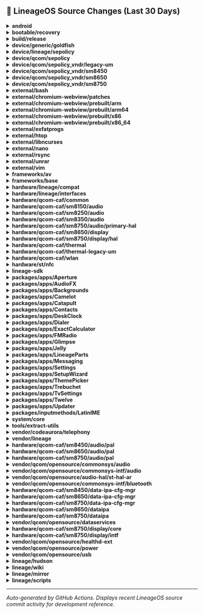 ## 📜 LineageOS Source Changes (Last 30 Days)

<details>
<summary><b>android</b></summary>

- [e64bf2e](https://github.com/LineageOS/android/commit/e64bf2e) lineage: Remove commented out NXP repos
  
  Author: Michael Bestas  
  Date: Sat Jul 5 18:04:41 2025 +0300

- [2e5a46e](https://github.com/LineageOS/android/commit/2e5a46e) lineage: Track sun repos
  
  Author: Bruno Martins  
  Date: Sat Jul 5 13:50:50 2025 +0000

- [a177be6](https://github.com/LineageOS/android/commit/a177be6) lineage: Move current sthal-ar and thermal to legacy
  
  Author: Bruno Martins  
  Date: Sat Jul 5 13:50:43 2025 +0000

- [82f666f](https://github.com/LineageOS/android/commit/82f666f) manifest: Track vendor/qcom/opensource/audio
  
  Author: LuK1337  
  Date: Thu Jun 19 10:42:46 2025 +0000


</details>

<details>
<summary><b>bootable/recovery</b></summary>

- [8e2da93](https://github.com/LineageOS/android_bootable_recovery/commit/8e2da93) minui: Make find_used_connector_by_type static for qti variant
  
  Author: LuK1337  
  Date: Tue Jun 24 08:08:42 2025 +0200

- [6570199](https://github.com/LineageOS/android_bootable_recovery/commit/6570199) minui: Add SPR support for drm
  
  Author: Qing Huang  
  Date: Mon Jun 23 20:38:10 2025 +0100

- [95a9dcb](https://github.com/LineageOS/android_bootable_recovery/commit/95a9dcb) Program required properties for 4 layer mixer
  
  Author: Prashant Beniwal  
  Date: Sat Jun 21 13:46:59 2025 +0200

- [9e04b6c](https://github.com/LineageOS/android_bootable_recovery/commit/9e04b6c) Add support for 4 layer mixer staging logic
  
  Author: Amine Najahi  
  Date: Sat Jun 21 13:46:59 2025 +0200

- [61be503](https://github.com/LineageOS/android_bootable_recovery/commit/61be503) minui: Set client cap properties for planes before accessing them
  
  Author: Anjaneya Prasad Musunuri  
  Date: Sat Jun 21 13:46:59 2025 +0200

- [26f9565](https://github.com/LineageOS/android_bootable_recovery/commit/26f9565) minui: Add support for low resolution display topologies
  
  Author: Uday Kiran Pichika  
  Date: Sat Jun 21 13:46:59 2025 +0200

- [707582d](https://github.com/LineageOS/android_bootable_recovery/commit/707582d) minui: Handle NULL return conditions and potential beyond bound access
  
  Author: David Ng  
  Date: Sat Jun 21 13:46:59 2025 +0200

- [7fdbcc5](https://github.com/LineageOS/android_bootable_recovery/commit/7fdbcc5) minui: implement atomic commit for recovery charger
  
  Author: Samantha Tran  
  Date: Sat Jun 21 13:46:59 2025 +0200

- [19ff4e7](https://github.com/LineageOS/android_bootable_recovery/commit/19ff4e7) minui: Snapshot graphics_drm -&gt; graphics_drm_qti
  
  Author: LuK1337  
  Date: Sat Jun 21 13:46:55 2025 +0200


</details>

<details>
<summary><b>build/release</b></summary>

- [80d2b3a](https://github.com/LineageOS/android_build_release/commit/80d2b3a) Bump Security String to 2025-07-01
  
  Author: Michael Bestas  
  Date: Wed Jul 9 14:26:08 2025 +0300


</details>

<details>
<summary><b>device/generic/goldfish</b></summary>

- [7c7fcd2](https://github.com/LineageOS/android_device_generic_goldfish/commit/7c7fcd2) goldfish: Remove NavigationBarMode2ButtonOverlay
  
  Author: althafvly  
  Date: Fri Jun 27 04:54:51 2025 +0000


</details>

<details>
<summary><b>device/lineage/sepolicy</b></summary>

- [e0e358b](https://github.com/LineageOS/android_device_lineage_sepolicy/commit/e0e358b) Use hal_attribute_hwservice and hal_attribute_service when possible
  
  Author: Bruno Martins  
  Date: Tue Jun 24 00:43:25 2025 +0100


</details>

<details>
<summary><b>device/qcom/sepolicy</b></summary>

- [9fc52af](https://github.com/LineageOS/android_device_qcom_sepolicy/commit/9fc52af) sepolicy: Add rules for qtiaudiohalvendorextn
  
  Author: LuK1337  
  Date: Thu Jun 19 22:35:06 2025 +0100


</details>

<details>
<summary><b>device/qcom/sepolicy_vndr/legacy-um</b></summary>

- [2b65a8c](https://github.com/LineageOS/android_device_qcom_sepolicy_vndr/commit/2b65a8c) sepolicy_vndr: lahaina: Label some more wakeup nodes
  
  Author: Michael Bestas  
  Date: Mon Jul 7 10:50:02 2025 +0000

- [fcfeeec](https://github.com/LineageOS/android_device_qcom_sepolicy_vndr/commit/fcfeeec) sepolicy_vndr: kona: Label additional nodes
  
  Author: Nolen Johnson  
  Date: Mon Jul 7 10:50:02 2025 +0000

- [b133fbc](https://github.com/LineageOS/android_device_qcom_sepolicy_vndr/commit/b133fbc) sepolicy_vndr: Fix extcon nodes
  
  Author: Michael Bestas  
  Date: Mon Jul 7 10:50:02 2025 +0000

- [f3dbdc1](https://github.com/LineageOS/android_device_qcom_sepolicy_vndr/commit/f3dbdc1) sepolicy_vndr: Fix wakeup nodes
  
  Author: Michael Bestas  
  Date: Mon Jul 7 10:50:02 2025 +0000

- [71c0560](https://github.com/LineageOS/android_device_qcom_sepolicy_vndr/commit/71c0560) sepolicy: bengal: Label an additional UFS discard_max_bytes node
  
  Author: Nolen Johnson  
  Date: Wed Jul 2 03:01:25 2025 +0000

- [2f6e6b7](https://github.com/LineageOS/android_device_qcom_sepolicy_vndr/commit/2f6e6b7) sepolicy_vndr: lito: Fix wakeup nodes
  
  Author: basamaryan  
  Date: Mon Jun 30 19:38:33 2025 +0000

- [59081ae](https://github.com/LineageOS/android_device_qcom_sepolicy_vndr/commit/59081ae) legacy-um: lahaina: Label additional UFS node
  
  Author: Nolen Johnson  
  Date: Sat Jun 28 13:12:16 2025 -0400


</details>

<details>
<summary><b>device/qcom/sepolicy_vndr/sm8450</b></summary>

- [f8d3dac](https://github.com/LineageOS/android_device_qcom_sepolicy_vndr/commit/f8d3dac) taro: Label additional read_ahead_kb node
  
  Author: Nolen Johnson  
  Date: Wed Jul 9 03:34:27 2025 +0000

- [bbb6a83](https://github.com/LineageOS/android_device_qcom_sepolicy_vndr/commit/bbb6a83) Merge tag &#x27;LA.VENDOR.1.0.r1-27600-WAIPIO.QSSI15.0&#x27; into staging/lineage-22.2_merge-LA.VENDOR.1.0.r1-27600-WAIPIO.QSSI15.0
  
  Author: Michael Bestas  
  Date: Sun Jul 6 08:39:15 2025 +0300


</details>

<details>
<summary><b>device/qcom/sepolicy_vndr/sm8650</b></summary>

- [9484e04](https://github.com/LineageOS/android_device_qcom_sepolicy_vndr/commit/9484e04) Merge tag &#x27;LA.VENDOR.14.3.0.r1-21600-lanai.QSSI15.0&#x27; into staging/lineage-22.2_merge-LA.VENDOR.14.3.0.r1-21600-lanai.QSSI15.0
  
  Author: Michael Bestas  
  Date: Sun Jul 6 08:47:14 2025 +0300

- [ab4276b](https://github.com/LineageOS/android_device_qcom_sepolicy_vndr/commit/ab4276b) sepolicy_vndr: Move qti-media file contexts to genfs
  
  Author: Priyanka Gujjula  
  Date: Mon Jun 23 22:59:18 2025 -0400

- [5c41161](https://github.com/LineageOS/android_device_qcom_sepolicy_vndr/commit/5c41161) Merge e56520fd7d6e52669937f80aa91fe8db80ea7908 on remote branch
  
  Author: Linux Build Service Account  
  Date: Wed Jun 18 17:43:58 2025 -0700


</details>

<details>
<summary><b>device/qcom/sepolicy_vndr/sm8750</b></summary>

- [a424b15](https://github.com/LineageOS/android_device_qcom_sepolicy_vndr/commit/a424b15) qva: Label snxxx AIDL service
  
  Author: Bruno Martins  
  Date: Fri Jul 4 02:53:32 2025 +0100

- [623a938](https://github.com/LineageOS/android_device_qcom_sepolicy_vndr/commit/623a938) sepolicy_vndr: Switch to BOARD_VENDOR_SEPOLICY_DIRS
  
  Author: Aayush Gupta  
  Date: Fri Jul 4 01:00:46 2025 +0100

- [07c0183](https://github.com/LineageOS/android_device_qcom_sepolicy_vndr/commit/07c0183) sepolicy: Update paths for new repository location
  
  Author: Michael Bestas  
  Date: Fri Jul 4 01:00:46 2025 +0100

- [7283ae5](https://github.com/LineageOS/android_device_qcom_sepolicy_vndr/commit/7283ae5) sepolicy_vndr: Remove QCOM guards
  
  Author: Pig  
  Date: Fri Jul 4 01:00:46 2025 +0100

- [a6fce63](https://github.com/LineageOS/android_device_qcom_sepolicy_vndr/commit/a6fce63) Add .gitupstream file
  
  Author: Chirayu Desai  
  Date: Fri Jul 4 01:00:46 2025 +0100

- [9495e35](https://github.com/LineageOS/android_device_qcom_sepolicy_vndr/commit/9495e35) Merge 9f6826fd8461a2ac25a4781760a3da349417c3d0 on remote branch
  
  Author: Linux Build Service Account  
  Date: Thu Jun 19 13:19:01 2025 -0700


</details>

<details>
<summary><b>external/bash</b></summary>

- [1094f16](https://github.com/LineageOS/android_external_bash/commit/1094f16) bash: Compile with c17 for legacy K&amp;R compatibility
  
  Author: Thomas Turner  
  Date: Tue Jun 24 22:26:12 2025 +0000

- [9c4eca8](https://github.com/LineageOS/android_external_bash/commit/9c4eca8) bash: Regenerate headers and source files
  
  Author: LuK1337  
  Date: Mon Jun 23 13:09:33 2025 +0200

- [56a7bfe](https://github.com/LineageOS/android_external_bash/commit/56a7bfe) Merge tag &#x27;bash-5.2&#x27; of https://git.savannah.gnu.org/git/bash into lineage-22.2
  
  Author: LuK1337  
  Date: Mon Jun 23 08:32:42 2025 +0200


</details>

<details>
<summary><b>external/chromium-webview/patches</b></summary>

- [9cc3432](https://github.com/LineageOS/android_external_chromium-webview_patches/commit/9cc3432) Update Chromium Webview to 138.0.7204.63
  
  Author: Kevin F. Haggerty  
  Date: Sun Jul 6 07:38:28 2025 -0600


</details>

<details>
<summary><b>external/chromium-webview/prebuilt/arm</b></summary>

- [b263912](https://github.com/LineageOS/android_external_chromium-webview_prebuilt_arm/commit/b263912) Update Chromium Webview arm to 138.0.7204.63
  
  Author: Kevin F. Haggerty  
  Date: Mon Jul 7 05:43:26 2025 -0600


</details>

<details>
<summary><b>external/chromium-webview/prebuilt/arm64</b></summary>

- [f6f994f](https://github.com/LineageOS/android_external_chromium-webview_prebuilt_arm64/commit/f6f994f) Update Chromium Webview arm64 to 138.0.7204.63
  
  Author: Kevin F. Haggerty  
  Date: Mon Jul 7 05:43:27 2025 -0600


</details>

<details>
<summary><b>external/chromium-webview/prebuilt/x86</b></summary>

- [fff97d5](https://github.com/LineageOS/android_external_chromium-webview_prebuilt_x86/commit/fff97d5) Update Chromium Webview x86 to 138.0.7204.63
  
  Author: Kevin F. Haggerty  
  Date: Mon Jul 7 05:43:28 2025 -0600


</details>

<details>
<summary><b>external/chromium-webview/prebuilt/x86_64</b></summary>

- [248528f](https://github.com/LineageOS/android_external_chromium-webview_prebuilt_x86_64/commit/248528f) Update Chromium Webview x86_64 to 138.0.7204.63
  
  Author: Kevin F. Haggerty  
  Date: Mon Jul 7 05:43:29 2025 -0600


</details>

<details>
<summary><b>external/exfatprogs</b></summary>

- [f2640cf](https://github.com/LineageOS/android_external_exfatprogs/commit/f2640cf) Merge tag &#x27;1.2.9&#x27; of https://github.com/exfatprogs/exfatprogs into lineage-22.2
  
  Author: Michael Bestas  
  Date: Mon Jun 23 04:13:48 2025 +0300


</details>

<details>
<summary><b>external/htop</b></summary>

- [ff411eb](https://github.com/LineageOS/android_external_htop/commit/ff411eb) htop: Update srcs[], shared_libs[] and config.h
  
  Author: LuK1337  
  Date: Mon Jun 23 00:11:15 2025 +0200

- [67a9913](https://github.com/LineageOS/android_external_htop/commit/67a9913) Merge tag &#x27;3.4.1&#x27; of https://github.com/htop-dev/htop into lineage-22.2
  
  Author: LuK1337  
  Date: Sun Jun 22 23:31:48 2025 +0200

- [35db544](https://github.com/LineageOS/android_external_htop/commit/35db544) htop: remove &quot;-pedantic&quot;
  
  Author: Skyblueborb  
  Date: Wed Jun 18 19:42:24 2025 +0000


</details>

<details>
<summary><b>external/libncurses</b></summary>

- [cf8d1a3](https://github.com/LineageOS/android_external_libncurses/commit/cf8d1a3) Partially Reapply &quot;libncurses: Add recovery variant&quot;
  
  Author: Yumi Yukimura  
  Date: Sun Jul 6 06:25:09 2025 +0800

- [c0109e6](https://github.com/LineageOS/android_external_libncurses/commit/c0109e6) Update libncurses cflags
  
  Author: LuK1337  
  Date: Sun Jun 22 23:17:51 2025 +0200

- [2a03fa1](https://github.com/LineageOS/android_external_libncurses/commit/2a03fa1) Regenerate headers and source files
  
  Author: LuK1337  
  Date: Sun Jun 22 22:35:33 2025 +0200

- [a2fcb14](https://github.com/LineageOS/android_external_libncurses/commit/a2fcb14) Import https://ftp.gnu.org/pub/gnu/ncurses/ncurses-6.5.tar.gz
  
  Author: LuK1337  
  Date: Sun Jun 22 21:31:35 2025 +0200

- [2f33558](https://github.com/LineageOS/android_external_libncurses/commit/2f33558) Import https://ftp.gnu.org/pub/gnu/ncurses/ncurses-6.4.tar.gz
  
  Author: LuK1337  
  Date: Sun Jun 22 21:31:31 2025 +0200

- [579c9af](https://github.com/LineageOS/android_external_libncurses/commit/579c9af) Import https://ftp.gnu.org/pub/gnu/ncurses/ncurses-6.3.tar.gz
  
  Author: LuK1337  
  Date: Sun Jun 22 21:31:26 2025 +0200


</details>

<details>
<summary><b>external/nano</b></summary>

- [690d0ae](https://github.com/LineageOS/android_external_nano/commit/690d0ae) nano: Regenerate config.h
  
  Author: LuK1337  
  Date: Thu Jun 26 09:21:46 2025 +0200

- [6aeab77](https://github.com/LineageOS/android_external_nano/commit/6aeab77) Merge tag &#x27;v8.5&#x27; of git://git.git.savannah.gnu.org/nano into lineage-22.2
  
  Author: LuK1337  
  Date: Thu Jun 26 09:00:35 2025 +0200


</details>

<details>
<summary><b>external/rsync</b></summary>

- [6a2e628](https://github.com/LineageOS/android_external_rsync/commit/6a2e628) rsync: Compile with c17 for legacy K&amp;R compatibility
  
  Author: Thomas Turner  
  Date: Mon Jun 23 16:37:38 2025 +0200

- [e4e120f](https://github.com/LineageOS/android_external_rsync/commit/e4e120f) rsync: Regenerate srcs[] and config.h
  
  Author: LuK1337  
  Date: Mon Jun 23 16:37:38 2025 +0200

- [735371e](https://github.com/LineageOS/android_external_rsync/commit/735371e) Merge tag &#x27;v3.4.1&#x27; of https://github.com/RsyncProject/rsync into lineage-22.2
  
  Author: LuK1337  
  Date: Mon Jun 23 16:04:06 2025 +0200


</details>

<details>
<summary><b>external/unrar</b></summary>

- [5c1331d](https://github.com/LineageOS/android_external_unrar/commit/5c1331d) unrar: Update srcs[]
  
  Author: LuK1337  
  Date: Mon Jun 23 18:17:01 2025 +0200

- [76a253c](https://github.com/LineageOS/android_external_unrar/commit/76a253c) Merge https://github.com/pmachapman/unrar into lineage-22.2
  
  Author: LuK1337  
  Date: Mon Jun 23 18:09:30 2025 +0200

- [dffd675](https://github.com/LineageOS/android_external_unrar/commit/dffd675) Updated to 7.1.7
  
  Author: Peter Chapman  
  Date: Wed Jun 18 07:56:44 2025 +1200

- [5508af9](https://github.com/LineageOS/android_external_unrar/commit/5508af9) Updated to 7.1.6
  
  Author: Peter Chapman  
  Date: Wed Jun 18 07:56:43 2025 +1200


</details>

<details>
<summary><b>external/vim</b></summary>

- [0b9e59e](https://github.com/LineageOS/android_external_vim/commit/0b9e59e) vim: Remove src/auto/config.mk
  
  Author: LuK1337  
  Date: Mon Jun 23 01:25:18 2025 +0200

- [38ced84](https://github.com/LineageOS/android_external_vim/commit/38ced84) vim: Update srcs[] and config.h
  
  Author: LuK1337  
  Date: Mon Jun 23 01:23:52 2025 +0200

- [ae414d4](https://github.com/LineageOS/android_external_vim/commit/ae414d4) Merge tag &#x27;v9.1.1475&#x27; of https://github.com/vim/vim into lineage-22.2
  
  Author: LuK1337  
  Date: Mon Jun 23 00:18:21 2025 +0200

- [cd68f21](https://github.com/LineageOS/android_external_vim/commit/cd68f21) patch 9.1.1475: completion: regression when &quot;nearest&quot; in &#x27;completeopt&#x27;
  
  Author: Girish Palya  
  Date: Sun Jun 22 20:23:54 2025 +0200

- [1cbe3e8](https://github.com/LineageOS/android_external_vim/commit/1cbe3e8) runtime(comment): add &lt;Plug&gt;-mappings
  
  Author: Mark Woods  
  Date: Sun Jun 22 20:20:34 2025 +0200

- [c877057](https://github.com/LineageOS/android_external_vim/commit/c877057) runtime(openPlugin): add &lt;Plug&gt;-mappings
  
  Author: Mark Woods  
  Date: Sun Jun 22 20:20:23 2025 +0200

- [46b0260](https://github.com/LineageOS/android_external_vim/commit/46b0260) patch 9.1.1474: missing out-of-memory check in mark.c
  
  Author: John Marriott  
  Date: Sun Jun 22 19:44:27 2025 +0200

- [8d9d2b2](https://github.com/LineageOS/android_external_vim/commit/8d9d2b2) runtime(tutor): Make all tutor files utf-8 only
  
  Author: Damien Lejay  
  Date: Sun Jun 22 19:42:43 2025 +0200

- [dcff497](https://github.com/LineageOS/android_external_vim/commit/dcff497) runtime(vim): Update base-syntax, match bare mark ranges
  
  Author: Doug Kearns  
  Date: Sun Jun 22 18:47:49 2025 +0200

- [99b9847](https://github.com/LineageOS/android_external_vim/commit/99b9847) runtime(vim): Update base-syntax, fix Vim9 :import expression comment handling
  
  Author: Doug Kearns  
  Date: Fri Jun 20 18:59:21 2025 +0200

- [d75ab0c](https://github.com/LineageOS/android_external_vim/commit/d75ab0c) patch 9.1.1473: inconsistent range arg for :diffget/diffput
  
  Author: Yee Cheng Chin  
  Date: Fri Jun 20 18:44:18 2025 +0200

- [476b65e](https://github.com/LineageOS/android_external_vim/commit/476b65e) runtime(doc): mention using &lt;script&gt; instead of &lt;sfile&gt; in :autocmd
  
  Author: zeertzjq  
  Date: Thu Jun 19 19:40:51 2025 +0200

- [c50f4d0](https://github.com/LineageOS/android_external_vim/commit/c50f4d0) patch 9.1.1472: if_python: PySequence_Fast_{GET_SIZE,GET_ITEM} removed
  
  Author: Zdenek Dohnal  
  Date: Thu Jun 19 19:35:32 2025 +0200

- [5fbe72e](https://github.com/LineageOS/android_external_vim/commit/5fbe72e) patch 9.1.1471: completion: inconsistent ordering with CTRL-P
  
  Author: Girish Palya  
  Date: Wed Jun 18 19:15:45 2025 +0200

- [1c00af2](https://github.com/LineageOS/android_external_vim/commit/1c00af2) runtime(doc): Remove obsolete labelling from &#x27;h&#x27; occasion in :help &#x27;highlight&#x27;
  
  Author: Doug Kearns  
  Date: Wed Jun 18 19:12:07 2025 +0200

- [8b92af6](https://github.com/LineageOS/android_external_vim/commit/8b92af6) runtime(hgcommit): set comments and commentstring options in filetype plugin
  
  Author: Riley Bruins  
  Date: Wed Jun 18 18:47:57 2025 +0200

- [736cd18](https://github.com/LineageOS/android_external_vim/commit/736cd18) runtime(ishd): set comments and commentstring options in filetype plugin
  
  Author: Riley Bruins  
  Date: Wed Jun 18 18:46:12 2025 +0200

- [e4c157b](https://github.com/LineageOS/android_external_vim/commit/e4c157b) runtime(nroff,groff): update commentstyle in filetype plugins
  
  Author: jtmr05  
  Date: Wed Jun 18 18:41:14 2025 +0200

- [8e83105](https://github.com/LineageOS/android_external_vim/commit/8e83105) patch 9.1.1470: use-after-free with popup callback on error
  
  Author: Christian Brabandt  
  Date: Wed Jun 18 18:33:31 2025 +0200

- [9d065a4](https://github.com/LineageOS/android_external_vim/commit/9d065a4) patch 9.1.1469: potential buffer-underflow with invalid hl_id
  
  Author: Christian Brabandt  
  Date: Wed Jun 18 18:31:19 2025 +0200

- [03e5ee2](https://github.com/LineageOS/android_external_vim/commit/03e5ee2) patch 9.1.1468: filetype: bright(er)script files are not recognized
  
  Author: Riley Bruins  
  Date: Wed Jun 18 18:23:05 2025 +0200

- [fff0132](https://github.com/LineageOS/android_external_vim/commit/fff0132) patch 9.1.1467: too many strlen() calls
  
  Author: John Marriott  
  Date: Wed Jun 18 18:20:11 2025 +0200

- [8311e7d](https://github.com/LineageOS/android_external_vim/commit/8311e7d) runtime(vim): fix incorrect highlighting of User autocmds
  
  Author: zeertzjq  
  Date: Wed Jun 18 18:02:47 2025 +0200

- [4829511](https://github.com/LineageOS/android_external_vim/commit/4829511) patch 9.1.1466: filetype: not all lex files are recognized
  
  Author: Eisuke Kawashima  
  Date: Tue Jun 17 20:30:52 2025 +0200


</details>

<details>
<summary><b>frameworks/av</b></summary>

- [6b8538ee](https://github.com/LineageOS/android_frameworks_av/commit/6b8538ee) camera: bypass roundBufferDimensionNearest for Y8
  
  Author: Cosmin Tanislav  
  Date: Sun Jun 22 21:23:08 2025 +0300


</details>

<details>
<summary><b>frameworks/base</b></summary>

- [06a7b91e](https://github.com/LineageOS/android_frameworks_base/commit/06a7b91e) Automatic translation import
  
  Author: LineageOS Infra  
  Date: Tue Jul 15 17:08:17 2025 +0000


</details>

<details>
<summary><b>hardware/lineage/compat</b></summary>

- [6cc7892](https://github.com/LineageOS/android_hardware_lineage_compat/commit/6cc7892) compat: Run bpfix
  
  Author: basamaryan  
  Date: Sat Jun 28 23:55:32 2025 +0100

- [5e88271](https://github.com/LineageOS/android_hardware_lineage_compat/commit/5e88271) compat: Rework libgui shim
  
  Author: LuK1337  
  Date: Sat Jun 21 20:28:15 2025 +0200


</details>

<details>
<summary><b>hardware/lineage/interfaces</b></summary>

- [421905c](https://github.com/LineageOS/android_hardware_lineage_interfaces/commit/421905c) aidl: light: Scan for backlight devices
  
  Author: Yumi Yukimura  
  Date: Sat Jul 5 03:33:25 2025 +0800

- [ebdc336](https://github.com/LineageOS/android_hardware_lineage_interfaces/commit/ebdc336) aidl: light: Add LEDs with &quot;:status&quot; suffix
  
  Author: Yumi Yukimura  
  Date: Fri Jul 4 19:32:40 2025 +0000


</details>

<details>
<summary><b>hardware/qcom-caf/common</b></summary>

- [7f93034](https://github.com/LineageOS/android_hardware_qcom-caf_common/commit/7f93034) common: add support for sun platform
  
  Author: dianlujitao  
  Date: Sat Jul 5 15:03:54 2025 +0100

- [88e8a17](https://github.com/LineageOS/android_hardware_qcom-caf_common/commit/88e8a17) common: Add compatibility matrix for AIDL-only devices
  
  Author: dianlujitao  
  Date: Mon Jun 30 23:32:26 2025 +0000

- [5e3ca6a](https://github.com/LineageOS/android_hardware_qcom-caf_common/commit/5e3ca6a) rfs: Add MDM and MSM OIS symlinks
  
  Author: Bruno Martins  
  Date: Tue Jul 1 00:04:23 2025 +0100


</details>

<details>
<summary><b>hardware/qcom-caf/sm8150/audio</b></summary>

- [73449d5](https://github.com/LineageOS/android_hardware_qcom_audio/commit/73449d5) hal: audio_extn: Add argument to pthread routines
  
  Author: danielml  
  Date: Wed Jun 25 20:13:52 2025 +0200


</details>

<details>
<summary><b>hardware/qcom-caf/sm8250/audio</b></summary>

- [e408116](https://github.com/LineageOS/android_hardware_qcom_audio/commit/e408116) hal: audio_extn: Add argument to pthread routines
  
  Author: danielml  
  Date: Tue Jul 1 00:59:44 2025 +0300


</details>

<details>
<summary><b>hardware/qcom-caf/sm8350/audio</b></summary>

- [9e24e3a](https://github.com/LineageOS/android_hardware_qcom_audio/commit/9e24e3a) hal: audio_extn: Add argument to pthread routines
  
  Author: danielml  
  Date: Mon Jun 30 15:13:53 2025 +0300


</details>

<details>
<summary><b>hardware/qcom-caf/sm8750/audio/primary-hal</b></summary>

- [4b2511b](https://github.com/LineageOS/android_hardware_qcom_audio-ar/commit/4b2511b) hal: Add dependency on libarpal_headers
  
  Author: Bruno Martins  
  Date: Sat Jul 5 23:29:16 2025 +0000

- [a8ede9f](https://github.com/LineageOS/android_hardware_qcom_audio-ar/commit/a8ede9f) adsprpcd: Drop dependency on proprietary headers and fix build errors
  
  Author: LuK1337  
  Date: Sat Jul 5 10:26:34 2025 +0100

- [2d53e97](https://github.com/LineageOS/android_hardware_qcom_audio-ar/commit/2d53e97) hal: remove hardcoded include paths
  
  Author: dianlujitao  
  Date: Sat Jul 5 10:26:30 2025 +0100


</details>

<details>
<summary><b>hardware/qcom-caf/sm8650/display</b></summary>

- [954dc72](https://github.com/LineageOS/android_hardware_qcom_display/commit/954dc72) Revert &quot;display: Add QMCS image generation&quot;
  
  Author: Michael Bestas  
  Date: Sat Jul 5 11:33:59 2025 +0100


</details>

<details>
<summary><b>hardware/qcom-caf/sm8750/display/hal</b></summary>

- [61702e1](https://github.com/LineageOS/android_hardware_qcom_display/commit/61702e1) composer: Specify `v2` explicitly in composer3_defaults
  
  Author: Bruno Martins  
  Date: Sun Jul 6 02:52:48 2025 +0200

- [f921058](https://github.com/LineageOS/android_hardware_qcom_display/commit/f921058) gralloc: Remove libubwcp_headers dependency
  
  Author: Bruno Martins  
  Date: Sat Jul 5 23:17:20 2025 +0100

- [870100b](https://github.com/LineageOS/android_hardware_qcom_display/commit/870100b) display: Remove smmu-proxy and ubwcp headers defaults
  
  Author: chandu078  
  Date: Sat Jul 5 23:16:55 2025 +0100

- [0897535](https://github.com/LineageOS/android_hardware_qcom_display/commit/0897535) vmmem: Add dummy libvmmem shared_lib
  
  Author: Bruno Martins  
  Date: Sat Jul 5 23:16:55 2025 +0100

- [dcc42f1](https://github.com/LineageOS/android_hardware_qcom_display/commit/dcc42f1) vmmem: Make libvmmem_headers available
  
  Author: SGCMarkus  
  Date: Sat Jul 5 23:16:55 2025 +0100

- [63aa818](https://github.com/LineageOS/android_hardware_qcom_display/commit/63aa818) hwfence_client: Disable module
  
  Author: Bruno Martins  
  Date: Sat Jul 5 23:16:55 2025 +0100

- [1d5a3cb](https://github.com/LineageOS/android_hardware_qcom_display/commit/1d5a3cb) display: Remove dependencies of display specific kernel headers
  
  Author: chandu078  
  Date: Sat Jul 5 22:14:56 2025 +0000

- [9b6f6ff](https://github.com/LineageOS/android_hardware_qcom_display/commit/9b6f6ff) composer: Separate rc and xml from service
  
  Author: Michael Bestas  
  Date: Sat Jul 5 16:18:02 2025 +0100

- [0f7761a](https://github.com/LineageOS/android_hardware_qcom_display/commit/0f7761a) composer: Replace writepid with task_profiles command for cgroup migration
  
  Author: Suren Baghdasaryan  
  Date: Sat Jul 5 16:18:02 2025 +0100

- [5a556b1](https://github.com/LineageOS/android_hardware_qcom_display/commit/5a556b1) display: Define init script modules properly.
  
  Author: Alexander Koskovich  
  Date: Sat Jul 5 16:18:02 2025 +0100

- [11a2ed3](https://github.com/LineageOS/android_hardware_qcom_display/commit/11a2ed3) display: Remove CleanSpec.mk
  
  Author: Michael Bestas  
  Date: Thu Jul 3 23:33:23 2025 +0100

- [a66174d](https://github.com/LineageOS/android_hardware_qcom_display/commit/a66174d) Revert &quot;display: Add QMCS image generation&quot;
  
  Author: Michael Bestas  
  Date: Thu Jul 3 23:33:23 2025 +0100

- [1c64346](https://github.com/LineageOS/android_hardware_qcom_display/commit/1c64346) display: Fix conflicting soong_namespace imports
  
  Author: Bruno Martins  
  Date: Thu Jul 3 23:33:23 2025 +0100

- [671b4fa](https://github.com/LineageOS/android_hardware_qcom_display/commit/671b4fa) Add .gitupstream file
  
  Author: Chirayu Desai  
  Date: Mon Jun 30 21:53:17 2025 +0100


</details>

<details>
<summary><b>hardware/qcom-caf/thermal</b></summary>

- [47fd390](https://github.com/LineageOS/android_hardware_qcom_thermal/commit/47fd390) Merge tag &#x27;LA.VENDOR.15.4.0.r1-18000-pakala.QSSI16.0&#x27; into staging/lineage-22.2_merge-LA.VENDOR.15.4.0.r1-18000-pakala.QSSI16.0
  
  Author: Michael Bestas  
  Date: Sun Jul 6 08:58:29 2025 +0300

- [03bafb8](https://github.com/LineageOS/android_hardware_qcom_thermal/commit/03bafb8) thermal: Guard with soong namespace
  
  Author: Michael Bestas  
  Date: Sat Jul 5 15:00:57 2025 +0100


</details>

<details>
<summary><b>hardware/qcom-caf/thermal-legacy-um</b></summary>

- [04aeca6](https://github.com/LineageOS/android_hardware_qcom_thermal/commit/04aeca6) thermal-hal: Return failure only for uninitialized sensor request
  
  Author: Michael Bestas  
  Date: Sun Jul 6 23:45:02 2025 +0300

- [c1c837d](https://github.com/LineageOS/android_hardware_qcom_thermal/commit/c1c837d) Revert &quot;thermal-hal: Add namespace configuration for google specific path&quot;
  
  Author: Michael Bestas  
  Date: Sun Jul 6 13:23:20 2025 +0300

- [e1d0034](https://github.com/LineageOS/android_hardware_qcom_thermal/commit/e1d0034) Merge tag &#x27;LA.VENDOR.14.3.0.r1-21600-lanai.QSSI15.0&#x27; into staging/lineage-22.2_merge-LA.VENDOR.14.3.0.r1-21600-lanai.QSSI15.0
  
  Author: Michael Bestas  
  Date: Sun Jul 6 08:54:44 2025 +0300

- [9cfce74](https://github.com/LineageOS/android_hardware_qcom_thermal/commit/9cfce74) thermal: Guard with soong namespace
  
  Author: Michael Bestas  
  Date: Sat Jul 5 13:02:21 2025 +0000

- [19b5abf](https://github.com/LineageOS/android_hardware_qcom_thermal/commit/19b5abf) Merge 5ce9681278b7b7374999f3137dffe65db67525a5 on remote branch
  
  Author: Linux Build Service Account  
  Date: Wed Jun 18 17:32:40 2025 -0700


</details>

<details>
<summary><b>hardware/qcom-caf/wlan</b></summary>

- [93b212a](https://github.com/LineageOS/android_hardware_qcom_wlan/commit/93b212a) Merge tag &#x27;LA.VENDOR.14.3.0.r1-21600-lanai.QSSI15.0&#x27; into staging/lineage-22.2_merge-LA.VENDOR.14.3.0.r1-21600-lanai.QSSI15.0
  
  Author: Michael Bestas  
  Date: Sun Jul 6 08:46:58 2025 +0300

- [b108136](https://github.com/LineageOS/android_hardware_qcom_wlan/commit/b108136) Merge c4c480567fa8e414b93d7261f8193bae99554e4d on remote branch
  
  Author: Linux Build Service Account  
  Date: Wed Jun 18 17:40:32 2025 -0700


</details>

<details>
<summary><b>hardware/st/nfc</b></summary>

- [a25c5e1](https://github.com/LineageOS/android_hardware_st_nfc/commit/a25c5e1) Also handle &#x27;REM CONFIG&#x27; for text FW configs
  
  Author: Alexander Koskovich  
  Date: Wed Jun 18 22:17:17 2025 -0400


</details>

<details>
<summary><b>lineage-sdk</b></summary>

- [49a8ae3](https://github.com/LineageOS/android_lineage-sdk/commit/49a8ae3) Automatic translation import
  
  Author: LineageOS Infra  
  Date: Tue Jul 15 17:08:21 2025 +0000

- [987c5b8](https://github.com/LineageOS/android_lineage-sdk/commit/987c5b8) Android.bp: use defaults and file groups
  
  Author: Alexander Martinz  
  Date: Tue Jun 17 06:43:57 2025 +0000


</details>

<details>
<summary><b>packages/apps/Aperture</b></summary>

- [2f9d472](https://github.com/LineageOS/android_packages_apps_Aperture/commit/2f9d472) Automatic translation import
  
  Author: LineageOS Infra  
  Date: Tue Jul 15 17:08:22 2025 +0000

- [625df08](https://github.com/LineageOS/android_packages_apps_Aperture/commit/625df08) Aperture: Update gradle-generatebp to 1.25
  
  Author: Luca Stefani  
  Date: Sun Jul 6 10:47:36 2025 +0200

- [9bee4b4](https://github.com/LineageOS/android_packages_apps_Aperture/commit/9bee4b4) Aperture: Update Gradle wrapper and AGP
  
  Author: Luca Stefani  
  Date: Sun Jul 6 10:47:34 2025 +0200


</details>

<details>
<summary><b>packages/apps/AudioFX</b></summary>

- [381264b](https://github.com/LineageOS/android_packages_apps_AudioFX/commit/381264b) Automatic translation import
  
  Author: LineageOS Infra  
  Date: Tue Jul 15 17:08:22 2025 +0000


</details>

<details>
<summary><b>packages/apps/Backgrounds</b></summary>

- [c6324a2](https://github.com/LineageOS/android_packages_apps_Backgrounds/commit/c6324a2) Automatic translation import
  
  Author: LineageOS Infra  
  Date: Tue Jul 15 17:08:22 2025 +0000


</details>

<details>
<summary><b>packages/apps/Camelot</b></summary>

- [841eccc](https://github.com/LineageOS/android_packages_apps_Camelot/commit/841eccc) Automatic translation import
  
  Author: LineageOS Infra  
  Date: Tue Jul 15 17:08:22 2025 +0000

- [06312c6](https://github.com/LineageOS/android_packages_apps_Camelot/commit/06312c6) Camelot: Update gradle-generatebp to 1.25
  
  Author: Luca Stefani  
  Date: Sun Jul 6 11:07:01 2025 +0200

- [9232e88](https://github.com/LineageOS/android_packages_apps_Camelot/commit/9232e88) Camelot: Update Gradle wrapper and AGP
  
  Author: Luca Stefani  
  Date: Sun Jul 6 11:05:24 2025 +0200


</details>

<details>
<summary><b>packages/apps/Catapult</b></summary>

- [5e7895d](https://github.com/LineageOS/android_packages_apps_Catapult/commit/5e7895d) Automatic translation import
  
  Author: LineageOS Infra  
  Date: Tue Jul 15 17:08:23 2025 +0000


</details>

<details>
<summary><b>packages/apps/Contacts</b></summary>

- [8664308](https://github.com/LineageOS/android_packages_apps_Contacts/commit/8664308) Automatic translation import
  
  Author: LineageOS Infra  
  Date: Tue Jul 15 17:08:23 2025 +0000


</details>

<details>
<summary><b>packages/apps/DeskClock</b></summary>

- [353fccc](https://github.com/LineageOS/android_packages_apps_DeskClock/commit/353fccc) Automatic translation import
  
  Author: LineageOS Infra  
  Date: Tue Jul 15 17:08:23 2025 +0000


</details>

<details>
<summary><b>packages/apps/Dialer</b></summary>

- [5a211f9](https://github.com/LineageOS/android_packages_apps_Dialer/commit/5a211f9) Automatic translation import
  
  Author: LineageOS Infra  
  Date: Tue Jul 15 17:08:24 2025 +0000


</details>

<details>
<summary><b>packages/apps/ExactCalculator</b></summary>

- [be98294](https://github.com/LineageOS/android_packages_apps_ExactCalculator/commit/be98294) ExactCalculator: allow backup
  
  Author: LucasMZ  
  Date: Tue Jun 17 22:30:24 2025 -0300


</details>

<details>
<summary><b>packages/apps/FMRadio</b></summary>

- [8329d13](https://github.com/LineageOS/android_packages_apps_FMRadio/commit/8329d13) Automatic translation import
  
  Author: LineageOS Infra  
  Date: Tue Jul 1 17:02:03 2025 +0000


</details>

<details>
<summary><b>packages/apps/Glimpse</b></summary>

- [22730be](https://github.com/LineageOS/android_packages_apps_Glimpse/commit/22730be) Automatic translation import
  
  Author: LineageOS Infra  
  Date: Tue Jul 15 17:08:25 2025 +0000

- [5116f7f](https://github.com/LineageOS/android_packages_apps_Glimpse/commit/5116f7f) Glimpse: Update gradle-generatebp to 1.25
  
  Author: Luca Stefani  
  Date: Sun Jul 6 10:45:02 2025 +0200

- [caf360c](https://github.com/LineageOS/android_packages_apps_Glimpse/commit/caf360c) Glimpse: Update Gradle wrapper and AGP
  
  Author: Luca Stefani  
  Date: Sun Jul 6 10:44:59 2025 +0200


</details>

<details>
<summary><b>packages/apps/Jelly</b></summary>

- [ebca57c](https://github.com/LineageOS/android_packages_apps_Jelly/commit/ebca57c) Automatic translation import
  
  Author: LineageOS Infra  
  Date: Tue Jul 15 17:08:26 2025 +0000

- [c90a982](https://github.com/LineageOS/android_packages_apps_Jelly/commit/c90a982) Automatic translation import
  
  Author: LineageOS Infra  
  Date: Tue Jul 1 17:02:04 2025 +0000


</details>

<details>
<summary><b>packages/apps/LineageParts</b></summary>

- [3fcb39c](https://github.com/LineageOS/android_packages_apps_LineageParts/commit/3fcb39c) Automatic translation import
  
  Author: LineageOS Infra  
  Date: Tue Jul 15 17:08:26 2025 +0000


</details>

<details>
<summary><b>packages/apps/Messaging</b></summary>

- [e9bfc32](https://github.com/LineageOS/android_packages_apps_Messaging/commit/e9bfc32) Automatic translation import
  
  Author: LineageOS Infra  
  Date: Tue Jul 15 17:08:26 2025 +0000


</details>

<details>
<summary><b>packages/apps/Settings</b></summary>

- [69d881ff](https://github.com/LineageOS/android_packages_apps_Settings/commit/69d881ff) Automatic translation import
  
  Author: LineageOS Infra  
  Date: Tue Jul 15 17:08:27 2025 +0000

- [ecfdb903](https://github.com/LineageOS/android_packages_apps_Settings/commit/ecfdb903) Automatic translation import
  
  Author: LineageOS Infra  
  Date: Tue Jul 1 17:02:04 2025 +0000


</details>

<details>
<summary><b>packages/apps/SetupWizard</b></summary>

- [c5e8e2c](https://github.com/LineageOS/android_packages_apps_SetupWizard/commit/c5e8e2c) Automatic translation import
  
  Author: LineageOS Infra  
  Date: Tue Jul 15 17:08:28 2025 +0000


</details>

<details>
<summary><b>packages/apps/ThemePicker</b></summary>

- [30eba5b](https://github.com/LineageOS/android_packages_apps_ThemePicker/commit/30eba5b) ThemePicker: default to TONAL_SPOT for invalid Styles
  
  Author: Cosmin Tanislav  
  Date: Fri Jun 27 14:24:36 2025 +0300


</details>

<details>
<summary><b>packages/apps/Trebuchet</b></summary>

- [cda0471](https://github.com/LineageOS/android_packages_apps_Trebuchet/commit/cda0471) Automatic translation import
  
  Author: LineageOS Infra  
  Date: Tue Jul 15 17:08:28 2025 +0000

- [6217ec6](https://github.com/LineageOS/android_packages_apps_Trebuchet/commit/6217ec6) Trebuchet: Make taskbar start aligned in all grid sizes
  
  Author: Michael Bestas  
  Date: Sun Jul 6 08:30:51 2025 -0700

- [e242064](https://github.com/LineageOS/android_packages_apps_Trebuchet/commit/e242064) Trebuchet: Hide 2x2 grid from foldables
  
  Author: Michael Bestas  
  Date: Sun Jul 6 08:30:51 2025 -0700

- [d0003fd](https://github.com/LineageOS/android_packages_apps_Trebuchet/commit/d0003fd) Trebuchet: Make landscape tablet taskbar start aligned
  
  Author: Han Sol Jin  
  Date: Mon Jun 23 07:22:16 2025 +0000


</details>

<details>
<summary><b>packages/apps/TvSettings</b></summary>

- [56deadc](https://github.com/LineageOS/android_packages_apps_TvSettings/commit/56deadc) [TvSettings] fix PendingIntent conflict in RowBuilder actions
  
  Author: joe.y.huang  
  Date: Sat Jul 12 23:14:15 2025 -0500

- [6d20244](https://github.com/LineageOS/android_packages_apps_TvSettings/commit/6d20244) [TvSettings] Fix crash in pairing screen after standby resume
  
  Author: joe.y.huang  
  Date: Sat Jul 12 23:13:59 2025 -0500

- [25218ec](https://github.com/LineageOS/android_packages_apps_TvSettings/commit/25218ec) AddAccessoryPreferenceFragment: Switch to Drawable.ConstantState caching
  
  Author: Artem Anashkin  
  Date: Sat Jul 12 23:13:41 2025 -0500

- [2d583fd](https://github.com/LineageOS/android_packages_apps_TvSettings/commit/2d583fd) Respect WIFI_ALWAYS_REQUESTED setting
  
  Author: Alexander Zemlyakov  
  Date: Sat Jul 12 23:13:23 2025 -0500


</details>

<details>
<summary><b>packages/apps/Twelve</b></summary>

- [4ec1145](https://github.com/LineageOS/android_packages_apps_Twelve/commit/4ec1145) Automatic translation import
  
  Author: LineageOS Infra  
  Date: Tue Jul 15 17:08:29 2025 +0000

- [db31b2c](https://github.com/LineageOS/android_packages_apps_Twelve/commit/db31b2c) Twelve: Fix contrast issues on chip
  
  Author: Inhishonor  
  Date: Mon Jul 7 07:26:04 2025 +0000

- [b93c6c0](https://github.com/LineageOS/android_packages_apps_Twelve/commit/b93c6c0) Twelve: Remove unused function
  
  Author: Inhishonor  
  Date: Mon Jul 7 07:24:52 2025 +0000

- [10535cc](https://github.com/LineageOS/android_packages_apps_Twelve/commit/10535cc) Twelve: Update gradle-generatebp to 1.25
  
  Author: Luca Stefani  
  Date: Sun Jul 6 10:48:58 2025 +0200

- [94a5072](https://github.com/LineageOS/android_packages_apps_Twelve/commit/94a5072) Twelve: Update Gradle wrapper and AGP
  
  Author: Luca Stefani  
  Date: Sun Jul 6 10:40:35 2025 +0200

- [77df6b0](https://github.com/LineageOS/android_packages_apps_Twelve/commit/77df6b0) Twelve: Jellyfin: Use parent album thumbnail if available for items
  
  Author: Luca Stefani  
  Date: Tue Jul 1 13:55:17 2025 +0200

- [6bc2ad2](https://github.com/LineageOS/android_packages_apps_Twelve/commit/6bc2ad2) Twelve: Jellyfin: Request thumbnails with specific size
  
  Author: Luca Stefani  
  Date: Tue Jul 1 13:54:42 2025 +0200


</details>

<details>
<summary><b>packages/apps/Updater</b></summary>

- [c77f449](https://github.com/LineageOS/android_packages_apps_Updater/commit/c77f449) Automatic translation import
  
  Author: LineageOS Infra  
  Date: Tue Jul 15 17:08:29 2025 +0000


</details>

<details>
<summary><b>packages/inputmethods/LatinIME</b></summary>

- [ee7f59c](https://github.com/LineageOS/android_packages_inputmethods_LatinIME/commit/ee7f59c) Automatic translation import
  
  Author: LineageOS Infra  
  Date: Tue Jul 1 17:02:06 2025 +0000


</details>

<details>
<summary><b>system/core</b></summary>

- [a57bd44](https://github.com/LineageOS/android_system_core/commit/a57bd44) init: add a hook before parsing system properties
  
  Author: dianlujitao  
  Date: Sun Jul 13 11:46:08 2025 +0800


</details>

<details>
<summary><b>tools/extract-utils</b></summary>

- [244ac94](https://github.com/LineageOS/android_tools_extract-utils/commit/244ac94) extract_utils: use null work-tree for getting the list of affected files
  
  Author: LuK1337  
  Date: Mon Jul 7 11:18:00 2025 +0200

- [1e37b8b](https://github.com/LineageOS/android_tools_extract-utils/commit/1e37b8b) extract_utils: use `apply` instead of `am`
  
  Author: LuK1337  
  Date: Sun Jul 6 12:42:52 2025 +0200

- [9727c4e](https://github.com/LineageOS/android_tools_extract-utils/commit/9727c4e) extract_utils: avoid passing non existent paths to git add
  
  Author: bengris32  
  Date: Sun Jul 6 12:42:01 2025 +0200

- [ef904a8](https://github.com/LineageOS/android_tools_extract-utils/commit/ef904a8) extract_utils: Consider path prefixes other than `smali/`
  
  Author: bengris32  
  Date: Sat Jul 5 14:28:54 2025 +0100

- [b0a46c1](https://github.com/LineageOS/android_tools_extract-utils/commit/b0a46c1) extract-utils: Apply relative path for apps with deep folder structures
  
  Author: Jyotiraditya Panda  
  Date: Mon Jun 30 22:02:28 2025 +0000

- [2093aa1](https://github.com/LineageOS/android_tools_extract-utils/commit/2093aa1) extract_utils: fix extraction of alternate partitions
  
  Author: Cosmin Tanislav  
  Date: Mon Jun 30 22:01:21 2025 +0000

- [8cff4bb](https://github.com/LineageOS/android_tools_extract-utils/commit/8cff4bb) extract_utils: make patching errors more descriptive
  
  Author: Cosmin Tanislav  
  Date: Mon Jun 30 22:01:21 2025 +0000

- [c42a967](https://github.com/LineageOS/android_tools_extract-utils/commit/c42a967) extract_utils: optimize patch application for big apps
  
  Author: Cosmin Tanislav  
  Date: Mon Jun 30 22:01:21 2025 +0000

- [84f9c38](https://github.com/LineageOS/android_tools_extract-utils/commit/84f9c38) extract_utils: T 
  
  Author:  T -> Union[T, T]  
  Date: LuK1337|Sat Jun 28 12:15:28 2025 +0200


</details>

<details>
<summary><b>vendor/codeaurora/telephony</b></summary>

- [6a74195](https://github.com/LineageOS/android_vendor_codeaurora_telephony/commit/6a74195) Merge tag &#x27;LA.QSSI.15.0.r1-16200-qssi.0&#x27; into staging/lineage-22.2_merge-LA.QSSI.15.0.r1-16200-qssi.0
  
  Author: Michael Bestas  
  Date: Sun Jul 6 09:00:15 2025 +0300


</details>

<details>
<summary><b>vendor/lineage</b></summary>

- [2806ce8](https://github.com/LineageOS/android_vendor_lineage/commit/2806ce8) vars: Update qcom tags
  
  Author: Michael Bestas  
  Date: Wed Jul 9 20:26:01 2025 +0000

- [51f89fe](https://github.com/LineageOS/android_vendor_lineage/commit/51f89fe) apns-conf: Remove deprecated Cosmote Romania entries
  
  Author: PixelThrived  
  Date: Mon Jul 7 12:53:41 2025 +0000

- [59ff593](https://github.com/LineageOS/android_vendor_lineage/commit/59ff593) merge_dtbs: allow one overlay to depend on multiple others
  
  Author: Cosmin Tanislav  
  Date: Mon Jul 7 08:58:50 2025 +0000

- [290dabd](https://github.com/LineageOS/android_vendor_lineage/commit/290dabd) kernel: Automatically adapt path suffix for GKI modules
  
  Author: dianlujitao  
  Date: Sun Jul 6 00:18:15 2025 +0000

- [e3b4bf2](https://github.com/LineageOS/android_vendor_lineage/commit/e3b4bf2) vars: Add sun tags
  
  Author: Bruno Martins  
  Date: Sat Jul 5 22:50:34 2025 +0000

- [cf6429a](https://github.com/LineageOS/android_vendor_lineage/commit/cf6429a) repopick: Fix showing help when no arguments given the correct way
  
  Author: Julian Veit  
  Date: Sat Jul 5 12:09:53 2025 +0200

- [96d4a03](https://github.com/LineageOS/android_vendor_lineage/commit/96d4a03) repopick: Fix showing help when no arguments given
  
  Author: SpiritCroc  
  Date: Wed Jul 2 19:31:35 2025 +0200

- [c7a39d5](https://github.com/LineageOS/android_vendor_lineage/commit/c7a39d5) apn: Update China Telecom for MCC 460 MNC 11
  
  Author: Marc Bourgoin  
  Date: Mon Jun 30 11:09:33 2025 -0600

- [80189ed](https://github.com/LineageOS/android_vendor_lineage/commit/80189ed) repopick: Paginate queries properly
  
  Author: Michael W  
  Date: Fri Jun 27 15:09:49 2025 +0000

- [a8b4790](https://github.com/LineageOS/android_vendor_lineage/commit/a8b4790) envsetup.sh: Export LLVM_AOSP_PREBUILTS_VERSION with the current clang version from soong
  
  Author: micky387  
  Date: Thu Jun 26 22:04:16 2025 +0100


</details>

<details>
<summary><b>hardware/qcom-caf/sm8450/audio/pal</b></summary>

- [48a1840](https://github.com/LineageOS/android_vendor_qcom_opensource_arpal-lx/commit/48a1840) Merge tag &#x27;LA.VENDOR.1.0.r1-27600-WAIPIO.QSSI15.0&#x27; into staging/lineage-22.2_merge-LA.VENDOR.1.0.r1-27600-WAIPIO.QSSI15.0
  
  Author: Michael Bestas  
  Date: Sun Jul 6 08:43:58 2025 +0300


</details>

<details>
<summary><b>hardware/qcom-caf/sm8650/audio/pal</b></summary>

- [77d13af](https://github.com/LineageOS/android_vendor_qcom_opensource_arpal-lx/commit/77d13af) Merge tag &#x27;AUDIO.LA.9.0.r1-08600-lanai.0&#x27; into staging/lineage-22.2_merge-AUDIO.LA.9.0.r1-08600-lanai.0
  
  Author: Michael Bestas  
  Date: Sun Jul 6 08:46:13 2025 +0300


</details>

<details>
<summary><b>hardware/qcom-caf/sm8750/audio/pal</b></summary>

- [3b7a0f5](https://github.com/LineageOS/android_vendor_qcom_opensource_arpal-lx/commit/3b7a0f5) pal: Unset LOCAL_USE_VNDK
  
  Author: Bruno Martins  
  Date: Sat Jul 5 22:48:51 2025 +0000

- [b1268c7](https://github.com/LineageOS/android_vendor_qcom_opensource_arpal-lx/commit/b1268c7) libpalclient: Drop unnecessary include
  
  Author: dianlujitao  
  Date: Sat Jul 5 22:42:20 2025 +0000


</details>

<details>
<summary><b>vendor/qcom/opensource/commonsys/audio</b></summary>

- [60d9219](https://github.com/LineageOS/android_vendor_qcom_opensource_audio/commit/60d9219) hal_adapter: add service executable
  
  Author: LuK1337  
  Date: Thu Jun 19 13:45:47 2025 +0200

- [c220a55](https://github.com/LineageOS/android_vendor_qcom_opensource_audio/commit/c220a55) hal_adapter: migrate to unstable av-audio-types-aidl
  
  Author: dianlujitao  
  Date: Thu Jun 19 12:34:56 2025 +0200

- [5a296bf](https://github.com/LineageOS/android_vendor_qcom_opensource_audio/commit/5a296bf) Add .gitupstream file
  
  Author: Chirayu Desai  
  Date: Thu Jun 19 12:23:06 2025 +0200


</details>

<details>
<summary><b>vendor/qcom/opensource/commonsys-intf/audio</b></summary>

- [cce4842](https://github.com/LineageOS/android_vendor_qcom_opensource_audio-commonsys-intf/commit/cce4842) Add .gitupstream file
  
  Author: Chirayu Desai  
  Date: Sun Jul 6 10:12:03 2025 +0100


</details>

<details>
<summary><b>vendor/qcom/opensource/audio-hal/st-hal-ar</b></summary>

- [65e7c6a](https://github.com/LineageOS/android_vendor_qcom_opensource_audio-hal_st-hal-ar/commit/65e7c6a) Disable 32 bit variants of audio libraries for 64 bit audio targets
  
  Author: Arian  
  Date: Sun Jul 6 09:37:21 2025 +0200

- [7bf588a](https://github.com/LineageOS/android_vendor_qcom_opensource_audio-hal_st-hal-ar/commit/7bf588a) st-hal-ar: add TARGET_USES_QCOM_AUDIO_AR guard
  
  Author: SGCMarkus  
  Date: Fri Jul 4 00:40:36 2025 +0100

- [2baad87](https://github.com/LineageOS/android_vendor_qcom_opensource_audio-hal_st-hal-ar/commit/2baad87) st-hal-ar: Add dependency on libarpal_headers
  
  Author: Bruno Martins  
  Date: Fri Jul 4 00:40:32 2025 +0100

- [1aa6307](https://github.com/LineageOS/android_vendor_qcom_opensource_audio-hal_st-hal-ar/commit/1aa6307) Add .gitupstream file
  
  Author: Chirayu Desai  
  Date: Fri Jul 4 00:39:37 2025 +0100


</details>

<details>
<summary><b>vendor/qcom/opensource/commonsys-intf/bluetooth</b></summary>

- [f585b71](https://github.com/LineageOS/android_vendor_qcom_opensource_bluetooth-commonsys-intf/commit/f585b71) Merge tag &#x27;LA.QSSI.15.0.r1-16200-qssi.0&#x27; into staging/lineage-22.2_merge-LA.QSSI.15.0.r1-16200-qssi.0
  
  Author: Michael Bestas  
  Date: Sun Jul 6 09:00:20 2025 +0300


</details>

<details>
<summary><b>hardware/qcom-caf/sm8450/data-ipa-cfg-mgr</b></summary>

- [da4ff55](https://github.com/LineageOS/android_vendor_qcom_opensource_data-ipa-cfg-mgr/commit/da4ff55) Merge tag &#x27;LA.VENDOR.1.0.r1-27600-WAIPIO.QSSI15.0&#x27; into staging/lineage-22.2_merge-LA.VENDOR.1.0.r1-27600-WAIPIO.QSSI15.0
  
  Author: Michael Bestas  
  Date: Sun Jul 6 08:39:44 2025 +0300


</details>

<details>
<summary><b>hardware/qcom-caf/sm8650/data-ipa-cfg-mgr</b></summary>

- [5544d97](https://github.com/LineageOS/android_vendor_qcom_opensource_data-ipa-cfg-mgr/commit/5544d97) Merge tag &#x27;LA.VENDOR.14.3.0.r1-21600-lanai.QSSI15.0&#x27; into staging/lineage-22.2_merge-LA.VENDOR.14.3.0.r1-21600-lanai.QSSI15.0
  
  Author: Michael Bestas  
  Date: Sun Jul 6 08:46:40 2025 +0300

- [c1ed0e1](https://github.com/LineageOS/android_vendor_qcom_opensource_data-ipa-cfg-mgr/commit/c1ed0e1) Merge 598b3927b2495cf4807d959ecbc613eabe159a8b on remote branch
  
  Author: Linux Build Service Account  
  Date: Wed Jun 18 17:31:17 2025 -0700


</details>

<details>
<summary><b>hardware/qcom-caf/sm8750/data-ipa-cfg-mgr</b></summary>

- [c518feb](https://github.com/LineageOS/android_vendor_qcom_opensource_data-ipa-cfg-mgr/commit/c518feb) data-ipa-cfg-mgr: Disable all the debugging
  
  Author: Bruno Martins  
  Date: Sat Jul 5 10:32:22 2025 +0100

- [a3540f3](https://github.com/LineageOS/android_vendor_qcom_opensource_data-ipa-cfg-mgr/commit/a3540f3) ipacm: drop dependency on qti_ipa_kernel_headers
  
  Author: dianlujitao  
  Date: Sat Jul 5 10:32:20 2025 +0100

- [1934aa0](https://github.com/LineageOS/android_vendor_qcom_opensource_data-ipa-cfg-mgr/commit/1934aa0) ipacm: Get rid of `using namespace std;`
  
  Author: Yumi Yukimura  
  Date: Fri Jul 4 02:58:46 2025 +0100

- [dfb5dea](https://github.com/LineageOS/android_vendor_qcom_opensource_data-ipa-cfg-mgr/commit/dfb5dea) data-ipa-cfg-mgr: Import hardware/qcom-caf/sm8750 namespace
  
  Author: Michael Bestas  
  Date: Fri Jul 4 02:58:46 2025 +0100

- [8a990ad](https://github.com/LineageOS/android_vendor_qcom_opensource_data-ipa-cfg-mgr/commit/8a990ad) ipacm: Remove compilation dependency for in_addr_t on bionic
  
  Author: Praveen Kurapati  
  Date: Fri Jul 4 02:58:46 2025 +0100

- [6fb4d5e](https://github.com/LineageOS/android_vendor_qcom_opensource_data-ipa-cfg-mgr/commit/6fb4d5e) ipacm: Address ipacm start failure
  
  Author: dianlujitao  
  Date: Fri Jul 4 02:58:46 2025 +0100

- [b72009b](https://github.com/LineageOS/android_vendor_qcom_opensource_data-ipa-cfg-mgr/commit/b72009b) data-ipa-cfg-mgr: Remove verbose cflag
  
  Author: Luca Stefani  
  Date: Fri Jul 4 02:58:46 2025 +0100

- [9747f00](https://github.com/LineageOS/android_vendor_qcom_opensource_data-ipa-cfg-mgr/commit/9747f00) data-ipa-cfg-mgr: Define soong namespace
  
  Author: razorloves  
  Date: Fri Jul 4 02:58:46 2025 +0100

- [27881de](https://github.com/LineageOS/android_vendor_qcom_opensource_data-ipa-cfg-mgr/commit/27881de) Add .gitupstream file
  
  Author: Chirayu Desai  
  Date: Fri Jul 4 02:58:46 2025 +0100


</details>

<details>
<summary><b>hardware/qcom-caf/sm8650/dataipa</b></summary>

- [4f32f7d](https://github.com/LineageOS/android_vendor_qcom_opensource_dataipa/commit/4f32f7d) Merge tag &#x27;LA.VENDOR.14.3.0.r1-21600-lanai.QSSI15.0&#x27; into staging/lineage-22.2_merge-LA.VENDOR.14.3.0.r1-21600-lanai.QSSI15.0
  
  Author: Michael Bestas  
  Date: Sun Jul 6 08:46:45 2025 +0300

- [8bf6bc1](https://github.com/LineageOS/android_vendor_qcom_opensource_dataipa/commit/8bf6bc1) Merge 21da23f1e5a42f22cbc49f56cd1fa1fe55014849 on remote branch
  
  Author: Linux Build Service Account  
  Date: Wed Jun 18 17:52:42 2025 -0700


</details>

<details>
<summary><b>hardware/qcom-caf/sm8750/dataipa</b></summary>

- [97ec202](https://github.com/LineageOS/android_vendor_qcom_opensource_dataipa/commit/97ec202) dataipa: Disable all the debugging
  
  Author: Bruno Martins  
  Date: Sat Jul 5 10:31:20 2025 +0100

- [0396c1c](https://github.com/LineageOS/android_vendor_qcom_opensource_dataipa/commit/0396c1c) dataipa: libipanat: Ignore all errors
  
  Author: Bruno Martins  
  Date: Sat Jul 5 10:31:20 2025 +0100

- [a67fb96](https://github.com/LineageOS/android_vendor_qcom_opensource_dataipa/commit/a67fb96) ipanat: drop dependency on qti_ipa_kernel_headers
  
  Author: dianlujitao  
  Date: Sat Jul 5 10:31:18 2025 +0100

- [d55bf90](https://github.com/LineageOS/android_vendor_qcom_opensource_dataipa/commit/d55bf90) dataipa: Disable kernel modules and tests
  
  Author: Michael Bestas  
  Date: Fri Jul 4 02:57:25 2025 +0100

- [e745a61](https://github.com/LineageOS/android_vendor_qcom_opensource_dataipa/commit/e745a61) Add .gitupstream file
  
  Author: Michael Bestas  
  Date: Fri Jul 4 02:57:25 2025 +0100


</details>

<details>
<summary><b>vendor/qcom/opensource/dataservices</b></summary>

- [74ea427](https://github.com/LineageOS/android_vendor_qcom_opensource_dataservices/commit/74ea427) datatop: Drop -pedantic
  
  Author: basamaryan  
  Date: Wed Jun 18 17:45:13 2025 +0000


</details>

<details>
<summary><b>hardware/qcom-caf/sm8750/display/core</b></summary>

- [199082e](https://github.com/LineageOS/android_vendor_qcom_opensource_display-core/commit/199082e) display-core: Remove smmu-proxy headers defaults
  
  Author: chandu078  
  Date: Sat Jul 5 22:19:33 2025 +0000

- [c388a67](https://github.com/LineageOS/android_vendor_qcom_opensource_display-core/commit/c388a67) display-core: Remove dependencies of display specific kernel headers
  
  Author: chandu078  
  Date: Mon Jun 30 23:27:48 2025 +0100

- [0b8defb](https://github.com/LineageOS/android_vendor_qcom_opensource_display-core/commit/0b8defb) Add .gitupstream file
  
  Author: Chirayu Desai  
  Date: Mon Jun 30 23:27:40 2025 +0100


</details>

<details>
<summary><b>hardware/qcom-caf/sm8750/display/intf</b></summary>

- [73e2cfb](https://github.com/LineageOS/android_vendor_qcom_opensource_display-intf/commit/73e2cfb) common: Add UBWCPLib header
  
  Author: chandu078  
  Date: Tue Jul 1 02:10:03 2025 +0100

- [93f0b7c](https://github.com/LineageOS/android_vendor_qcom_opensource_display-intf/commit/93f0b7c) Add .gitupstream file
  
  Author: Chirayu Desai  
  Date: Mon Jun 30 23:27:09 2025 +0100


</details>

<details>
<summary><b>vendor/qcom/opensource/healthd-ext</b></summary>

- [92e50b7](https://github.com/LineageOS/android_vendor_qcom_opensource_healthd-ext/commit/92e50b7) Merge tag &#x27;LA.VENDOR.14.3.0.r1-21600-lanai.QSSI15.0&#x27; into staging/lineage-22.2_merge-LA.VENDOR.14.3.0.r1-21600-lanai.QSSI15.0
  
  Author: Michael Bestas  
  Date: Sun Jul 6 08:47:11 2025 +0300


</details>

<details>
<summary><b>vendor/qcom/opensource/power</b></summary>

- [2954309](https://github.com/LineageOS/android_vendor_qcom_opensource_power/commit/2954309) Merge tag &#x27;LA.VENDOR.14.3.0.r1-21600-lanai.QSSI15.0&#x27; into staging/lineage-22.2_merge-LA.VENDOR.14.3.0.r1-21600-lanai.QSSI15.0
  
  Author: Michael Bestas  
  Date: Sun Jul 6 08:55:42 2025 +0300

- [95f4c72](https://github.com/LineageOS/android_vendor_qcom_opensource_power/commit/95f4c72) Merge tag &#x27;LA.VENDOR.15.4.0.r1-17900-pakala.0&#x27; of https://git.codelinaro.org/clo/la/platform/vendor/qcom-opensource/power into HEAD
  
  Author: Bruno Martins  
  Date: Fri Jul 4 02:23:05 2025 +0100

- [f757b78](https://github.com/LineageOS/android_vendor_qcom_opensource_power/commit/f757b78) power: Support MODE_EXT and SET_INTERACTIVE_EXT as external modules
  
  Author: Bruno Martins  
  Date: Fri Jul 4 01:38:11 2025 +0100

- [fac3e4b](https://github.com/LineageOS/android_vendor_qcom_opensource_power/commit/fac3e4b) Merge fea092c3804f1ef1ec22960888757e7a269a96e3 on remote branch
  
  Author: Linux Build Service Account  
  Date: Wed Jun 18 15:53:49 2025 -0700


</details>

<details>
<summary><b>vendor/qcom/opensource/usb</b></summary>

- [0366694](https://github.com/LineageOS/android_vendor_qcom_opensource_usb/commit/0366694) Merge tag &#x27;LA.VENDOR.14.3.0.r1-21600-lanai.QSSI15.0&#x27; into staging/lineage-22.2_merge-LA.VENDOR.14.3.0.r1-21600-lanai.QSSI15.0
  
  Author: Michael Bestas  
  Date: Sun Jul 6 08:56:57 2025 +0300

- [b4daf1e](https://github.com/LineageOS/android_vendor_qcom_opensource_usb/commit/b4daf1e) Merge 5c6ba9e0e87a128a9a00e03d53fed6229adac727 on remote branch
  
  Author: Linux Build Service Account  
  Date: Wed Jun 18 17:32:58 2025 -0700


</details>

<details>
<summary><b>lineage/hudson</b></summary>

- [b1432a5](https://github.com/LineageOS/hudson/commit/b1432a5) The Porsche Cayman are mid-engine two-seater sports cars manufactured and marketed by German automobile manufacturer Porsche
  
  Author: Andrey Sprynga  
  Date: Mon Jul 14 22:32:56 2025 +0700

- [bdc1867](https://github.com/LineageOS/hudson/commit/bdc1867) Nuwa mends the sky
  
  Author: SkyMinus  
  Date: Sun Jul 13 02:37:30 2025 +0000

- [facb972](https://github.com/LineageOS/hudson/commit/facb972) making miracles happen
  
  Author: Han Sol Jin  
  Date: Fri Jul 11 06:58:29 2025 -0700

- [034ffcd](https://github.com/LineageOS/hudson/commit/034ffcd) One spicy pillow later, we&#x27;re so back
  
  Author: Sebastiano Barezzi  
  Date: Thu Jul 3 04:29:30 2025 +0200

- [7e1d754](https://github.com/LineageOS/hudson/commit/7e1d754) Nubia (/ˈnjuːbiə/) is a region along the Nile river encompassing the area between the confluence of the Blue and White Niles.
  
  Author: Andrey Sprynga  
  Date: Mon Jun 30 18:10:12 2025 +0700

- [adc69f9](https://github.com/LineageOS/hudson/commit/adc69f9) The &lt;style&gt; HTML element contains style information for a document.
  
  Author: Andrey Sprynga  
  Date: Sat Jun 28 01:45:13 2025 +0700

- [662a799](https://github.com/LineageOS/hudson/commit/662a799) hudson: Revive rosemary
  
  Author: Matsvei Niaverau  
  Date: Thu Jun 26 10:52:36 2025 +0200

- [5317ff9](https://github.com/LineageOS/hudson/commit/5317ff9) fuxi devised the eight trigrams
  
  Author: lolipuru  
  Date: Tue Jun 24 17:50:46 2025 +0000

- [9a38a59](https://github.com/LineageOS/hudson/commit/9a38a59) hudson: Revive socrates
  
  Author: WenHao2130  
  Date: Tue Jun 24 19:01:48 2025 +0800

- [ad8bf17](https://github.com/LineageOS/hudson/commit/ad8bf17) hudson: Ship Galaxy Tab S7 (Wi-Fi)
  
  Author: Bruno Martins  
  Date: Mon Jun 23 20:30:40 2025 +0000


</details>

<details>
<summary><b>lineage/wiki</b></summary>

- [2191852](https://github.com/LineageOS/lineage_wiki/commit/2191852) wiki: devices: Add LG Velvet (caymanslm)
  
  Author: Andrey Sprynga  
  Date: Tue Jul 15 05:00:41 2025 +0000

- [fd4120b](https://github.com/LineageOS/lineage_wiki/commit/fd4120b) wiki: Add Xiaomi 13 Pro (nuwa)
  
  Author: SkyMinus  
  Date: Sat Jul 12 16:01:01 2025 +0800

- [f7ded40](https://github.com/LineageOS/lineage_wiki/commit/f7ded40) Promote gtowifi to 22
  
  Author: Han Sol Jin  
  Date: Fri Jul 11 06:58:06 2025 -0700

- [4a5ada0](https://github.com/LineageOS/lineage_wiki/commit/4a5ada0) wiki: Add peripherals sorting script
  
  Author: LuK1337  
  Date: Fri Jul 4 09:58:38 2025 +0200

- [ebdd875](https://github.com/LineageOS/lineage_wiki/commit/ebdd875) wiki: hudson_sync: Remove unused import
  
  Author: LuK1337  
  Date: Fri Jul 4 09:57:29 2025 +0200

- [967f824](https://github.com/LineageOS/lineage_wiki/commit/967f824) wiki: Sort peripherals according to schema
  
  Author: LuK1337  
  Date: Fri Jul 4 09:57:14 2025 +0200

- [83a6e20](https://github.com/LineageOS/lineage_wiki/commit/83a6e20) wiki: marble: Add 3.5mm jack peripheral
  
  Author: LuK1337  
  Date: Fri Jul 4 09:47:24 2025 +0200

- [3133a82](https://github.com/LineageOS/lineage_wiki/commit/3133a82) wiki: vayu: Change kernel repository
  
  Author: Sebastiano Barezzi  
  Date: Fri Jul 4 01:12:19 2025 +0200

- [bc2a42e](https://github.com/LineageOS/lineage_wiki/commit/bc2a42e) wiki: Resume support for vayu
  
  Author: Sebastiano Barezzi  
  Date: Thu Jul 3 10:54:33 2025 +0000

- [a99dc6b](https://github.com/LineageOS/lineage_wiki/commit/a99dc6b) wiki: Move setup build environment to seperate template
  
  Author: Inhishonor  
  Date: Wed Jul 2 16:32:45 2025 +0000

- [c9305e5](https://github.com/LineageOS/lineage_wiki/commit/c9305e5) wiki: Improve navbar with new links
  
  Author: Inhishonor  
  Date: Tue Jul 1 14:46:57 2025 -0700

- [e7c6d79](https://github.com/LineageOS/lineage_wiki/commit/e7c6d79) contributing_to_apps: Mention that _some_ apps use gradle-generatebp
  
  Author: Luca Stefani  
  Date: Tue Jul 1 17:59:26 2025 +0200

- [048d022](https://github.com/LineageOS/lineage_wiki/commit/048d022) contributing_to_apps: Add DeskClock
  
  Author: Luca Stefani  
  Date: Tue Jul 1 17:59:26 2025 +0200

- [7e06c05](https://github.com/LineageOS/lineage_wiki/commit/7e06c05) contributing_to_apps: Sort apps
  
  Author: Luca Stefani  
  Date: Tue Jul 1 17:59:26 2025 +0200

- [aea131c](https://github.com/LineageOS/lineage_wiki/commit/aea131c) wiki: devices: Revive Nubia SDM845
  
  Author: Andrey Sprynga  
  Date: Mon Jun 30 17:57:52 2025 +0700

- [ea356a3](https://github.com/LineageOS/lineage_wiki/commit/ea356a3) wiki: devices: Add LG Style3 (L-41A)
  
  Author: Andrey Sprynga  
  Date: Mon Jun 30 05:32:32 2025 +0000

- [71a566e](https://github.com/LineageOS/lineage_wiki/commit/71a566e) wiki: Improve libvirt-qemu page
  
  Author: Inhishonor  
  Date: Sat Jun 28 17:22:26 2025 +0000

- [6c403a9](https://github.com/LineageOS/lineage_wiki/commit/6c403a9) wiki: Fix boot_stack_dd partition path missing
  
  Author: razorloves  
  Date: Fri Jun 27 15:09:16 2025 +0000

- [3b26346](https://github.com/LineageOS/lineage_wiki/commit/3b26346) wiki: Make shark use boot_stack instead of its own instructions
  
  Author: Michael W  
  Date: Fri Jun 27 07:06:46 2025 +0000

- [56683bb](https://github.com/LineageOS/lineage_wiki/commit/56683bb) wiki: Provide a hint regarding fastboot and absolute paths
  
  Author: Michael W  
  Date: Fri Jun 27 07:06:46 2025 +0000

- [4c2ce5f](https://github.com/LineageOS/lineage_wiki/commit/4c2ce5f) wiki: devices: Revive rosemary
  
  Author: Matsvei Niaverau  
  Date: Thu Jun 26 10:56:04 2025 +0200

- [b191459](https://github.com/LineageOS/lineage_wiki/commit/b191459) wiki: devices: add xiaomi 13 (fuxi)
  
  Author: lolipuru  
  Date: Tue Jun 24 16:30:25 2025 +0000

- [ab39d70](https://github.com/LineageOS/lineage_wiki/commit/ab39d70) wiki: devices: Revive socrates
  
  Author: WenHao2130  
  Date: Tue Jun 24 11:13:15 2025 +0800

- [e1a8bd2](https://github.com/LineageOS/lineage_wiki/commit/e1a8bd2) devices: Add Galaxy Tab S7 (Wi-Fi)
  
  Author: Bruno Martins  
  Date: Mon Jun 23 20:30:56 2025 +0000

- [3904ae6](https://github.com/LineageOS/lineage_wiki/commit/3904ae6) devices: Label Nokia devices shipping firmware
  
  Author: Tuan Anh  
  Date: Fri Jun 20 09:14:21 2025 +0700

- [4e2adbc](https://github.com/LineageOS/lineage_wiki/commit/4e2adbc) wiki: &quot;website and/or software&quot; -&gt; &quot;online services&quot;
  
  Author: LuK1337  
  Date: Thu Jun 19 19:55:10 2025 +0200

- [1f813b4](https://github.com/LineageOS/lineage_wiki/commit/1f813b4) wiki: devices: Promote haydn to 22.2
  
  Author: Mohammad Hasan Keramat J  
  Date: Tue Jun 17 16:30:43 2025 +0000


</details>

<details>
<summary><b>lineage/mirror</b></summary>

- [477c6dd](https://github.com/LineageOS/mirror/commit/477c6dd) Updated to 11-Jul-2025 22:01 UTC
  
  Author: Tim Schumacher  
  Date: Sat Jul 12 00:01:27 2025 +0200

- [a8b9372](https://github.com/LineageOS/mirror/commit/a8b9372) Updated to 07-Jul-2025 10:01 UTC
  
  Author: Tim Schumacher  
  Date: Mon Jul 7 12:01:26 2025 +0200

- [1272486](https://github.com/LineageOS/mirror/commit/1272486) Updated lineage-minimal to 06-Jul-2025 10:01 UTC
  
  Author: Tim Schumacher  
  Date: Sun Jul 6 12:01:43 2025 +0200

- [98bb897](https://github.com/LineageOS/mirror/commit/98bb897) Updated to 05-Jul-2025 22:01 UTC
  
  Author: Tim Schumacher  
  Date: Sun Jul 6 00:01:15 2025 +0200

- [dd1dd8a](https://github.com/LineageOS/mirror/commit/dd1dd8a) Updated to 27-Jun-2025 22:01 UTC
  
  Author: Tim Schumacher  
  Date: Sat Jun 28 00:01:28 2025 +0200

- [6076f02](https://github.com/LineageOS/mirror/commit/6076f02) Updated lineage-minimal to 27-Jun-2025 10:01 UTC
  
  Author: Tim Schumacher  
  Date: Fri Jun 27 12:01:58 2025 +0200

- [7d5a8af](https://github.com/LineageOS/mirror/commit/7d5a8af) Updated to 24-Jun-2025 00:08 UTC
  
  Author: Tim Schumacher  
  Date: Tue Jun 24 02:08:03 2025 +0200


</details>

<details>
<summary><b>lineage/scripts</b></summary>

- [bc80ce8](https://github.com/LineageOS/scripts/commit/bc80ce8) build-webview: Update default webview to 138.0.7204.63
  
  Author: Kevin F. Haggerty  
  Date: Sun Jul 6 07:15:58 2025 -0600

- [b55311a](https://github.com/LineageOS/scripts/commit/b55311a) add-repo: Support adding remotes
  
  Author: LuK1337  
  Date: Thu Jul 3 15:58:47 2025 +0200

- [ae6c17a](https://github.com/LineageOS/scripts/commit/ae6c17a) lineage-priv-template: Add Android 16 keys
  
  Author: LuK1337  
  Date: Mon Jun 30 18:01:52 2025 +0000

- [89cc270](https://github.com/LineageOS/scripts/commit/89cc270) add-repo: Steal indent() from roomservice
  
  Author: LuK1337  
  Date: Sat Jun 28 10:13:10 2025 +0000

- [ca0b4b9](https://github.com/LineageOS/scripts/commit/ca0b4b9) lineage-priv-template: Skip dirs ending in .apk
  
  Author: LuK1337  
  Date: Sun Jun 22 22:22:17 2025 +0200


</details>

---

_Auto-generated by GitHub Actions. Displays recent LineageOS source commit activity for development reference._
